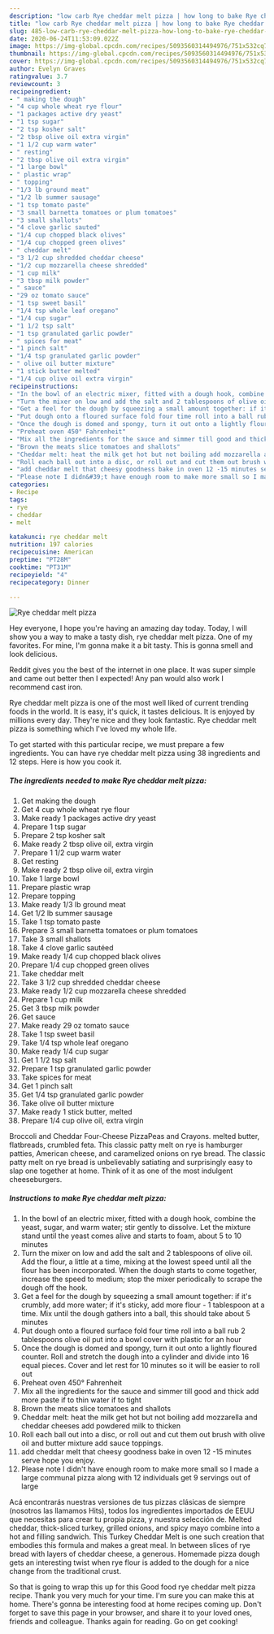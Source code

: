 ```yaml
---
description: "low carb Rye cheddar melt pizza | how long to bake Rye cheddar melt pizza"
title: "low carb Rye cheddar melt pizza | how long to bake Rye cheddar melt pizza"
slug: 485-low-carb-rye-cheddar-melt-pizza-how-long-to-bake-rye-cheddar-melt-pizza
date: 2020-06-24T11:53:09.022Z
image: https://img-global.cpcdn.com/recipes/5093560314494976/751x532cq70/rye-cheddar-melt-pizza-recipe-main-photo.jpg
thumbnail: https://img-global.cpcdn.com/recipes/5093560314494976/751x532cq70/rye-cheddar-melt-pizza-recipe-main-photo.jpg
cover: https://img-global.cpcdn.com/recipes/5093560314494976/751x532cq70/rye-cheddar-melt-pizza-recipe-main-photo.jpg
author: Evelyn Graves
ratingvalue: 3.7
reviewcount: 3
recipeingredient:
- " making the dough"
- "4 cup whole wheat rye flour"
- "1 packages active dry yeast"
- "1 tsp sugar"
- "2 tsp kosher salt"
- "2 tbsp olive oil extra virgin"
- "1 1/2 cup warm water"
- " resting"
- "2 tbsp olive oil extra virgin"
- "1 large bowl"
- " plastic wrap"
- " topping"
- "1/3 lb ground meat"
- "1/2 lb summer sausage"
- "1 tsp tomato paste"
- "3 small barnetta tomatoes or plum tomatoes"
- "3 small shallots"
- "4 clove garlic sauted"
- "1/4 cup chopped black olives"
- "1/4 cup chopped green olives"
- " cheddar melt"
- "3 1/2 cup shredded cheddar cheese"
- "1/2 cup mozzarella cheese shredded"
- "1 cup milk"
- "3 tbsp milk powder"
- " sauce"
- "29 oz tomato sauce"
- "1 tsp sweet basil"
- "1/4 tsp whole leaf oregano"
- "1/4 cup sugar"
- "1 1/2 tsp salt"
- "1 tsp granulated garlic powder"
- " spices for meat"
- "1 pinch salt"
- "1/4 tsp granulated garlic powder"
- " olive oil butter mixture"
- "1 stick butter melted"
- "1/4 cup olive oil extra virgin"
recipeinstructions:
- "In the bowl of an electric mixer, fitted with a dough hook, combine the yeast, sugar, and warm water; stir gently to dissolve. Let the mixture stand until the yeast comes alive and starts to foam, about 5 to 10 minutes"
- "Turn the mixer on low and add the salt and 2 tablespoons of olive oil. Add the flour, a little at a time, mixing at the lowest speed until all the flour has been incorporated. When the dough starts to come together, increase the speed to medium; stop the mixer periodically to scrape the dough off the hook."
- "Get a feel for the dough by squeezing a small amount together: if it&#39;s crumbly, add more water; if it&#39;s sticky, add more flour - 1 tablespoon at a time. Mix until the dough gathers into a ball, this should take about 5 minutes"
- "Put dough onto a floured surface fold four time roll into a ball rub 2 tablespoons olive oil put into a bowl cover with plastic for an hour"
- "Once the dough is domed and spongy, turn it out onto a lightly floured counter. Roll and stretch the dough into a cylinder and divide into 16 equal pieces. Cover and let rest for 10 minutes so it will be easier to roll out"
- "Preheat oven 450° Fahrenheit"
- "Mix all the ingredients for the sauce and simmer till good and thick add more paste if to thin water if to tight"
- "Brown the meats slice tomatoes and shallots"
- "Cheddar melt: heat the milk get hot but not boiling add mozzarella and cheddar cheeses add powdered milk to thicken"
- "Roll each ball out into a disc, or roll out and cut them out brush with olive oil and butter mixture add sauce toppings."
- "add cheddar melt that cheesy goodness bake in oven 12 -15 minutes serve hope you enjoy."
- "Please note I didn&#39;t have enough room to make more small so I made a large communal pizza along with 12 individuals get 9 servings out of large"
categories:
- Recipe
tags:
- rye
- cheddar
- melt

katakunci: rye cheddar melt 
nutrition: 197 calories
recipecuisine: American
preptime: "PT28M"
cooktime: "PT31M"
recipeyield: "4"
recipecategory: Dinner

---
```



![Rye cheddar melt pizza](https://img-global.cpcdn.com/recipes/5093560314494976/751x532cq70/rye-cheddar-melt-pizza-recipe-main-photo.jpg)

Hey everyone, I hope you're having an amazing day today. Today, I will show you a way to make a tasty dish, rye cheddar melt pizza. One of my favorites. For mine, I'm gonna make it a bit tasty. This is gonna smell and look delicious.

Reddit gives you the best of the internet in one place. It was super simple and came out better then I expected! Any pan would also work I recommend cast iron.

Rye cheddar melt pizza is one of the most well liked of current trending foods in the world. It is easy, it's quick, it tastes delicious. It is enjoyed by millions every day. They're nice and they look fantastic. Rye cheddar melt pizza is something which I've loved my whole life.


To get started with this particular recipe, we must prepare a few ingredients. You can have rye cheddar melt pizza using 38 ingredients and 12 steps. Here is how you cook it.

<!--inarticleads1-->

##### The ingredients needed to make Rye cheddar melt pizza:

1. Get  making the dough
1. Get 4 cup whole wheat rye flour
1. Make ready 1 packages active dry yeast
1. Prepare 1 tsp sugar
1. Prepare 2 tsp kosher salt
1. Make ready 2 tbsp olive oil, extra virgin
1. Prepare 1 1/2 cup warm water
1. Get  resting
1. Make ready 2 tbsp olive oil, extra virgin
1. Take 1 large bowl
1. Prepare  plastic wrap
1. Prepare  topping
1. Make ready 1/3 lb ground meat
1. Get 1/2 lb summer sausage
1. Take 1 tsp tomato paste
1. Prepare 3 small barnetta tomatoes or plum tomatoes
1. Take 3 small shallots
1. Take 4 clove garlic sautéed
1. Make ready 1/4 cup chopped black olives
1. Prepare 1/4 cup chopped green olives
1. Take  cheddar melt
1. Take 3 1/2 cup shredded cheddar cheese
1. Make ready 1/2 cup mozzarella cheese shredded
1. Prepare 1 cup milk
1. Get 3 tbsp milk powder
1. Get  sauce
1. Make ready 29 oz tomato sauce
1. Take 1 tsp sweet basil
1. Take 1/4 tsp whole leaf oregano
1. Make ready 1/4 cup sugar
1. Get 1 1/2 tsp salt
1. Prepare 1 tsp granulated garlic powder
1. Take  spices for meat
1. Get 1 pinch salt
1. Get 1/4 tsp granulated garlic powder
1. Take  olive oil butter mixture
1. Make ready 1 stick butter, melted
1. Prepare 1/4 cup olive oil, extra virgin


Broccoli and Cheddar Four-Cheese PizzaPeas and Crayons. melted butter, flatbreads, crumbled feta. This classic patty melt on rye is hamburger patties, American cheese, and caramelized onions on rye bread. The classic patty melt on rye bread is unbelievably satiating and surprisingly easy to slap one together at home. Think of it as one of the most indulgent cheeseburgers. 

<!--inarticleads2-->

##### Instructions to make Rye cheddar melt pizza:

1. In the bowl of an electric mixer, fitted with a dough hook, combine the yeast, sugar, and warm water; stir gently to dissolve. Let the mixture stand until the yeast comes alive and starts to foam, about 5 to 10 minutes
1. Turn the mixer on low and add the salt and 2 tablespoons of olive oil. Add the flour, a little at a time, mixing at the lowest speed until all the flour has been incorporated. When the dough starts to come together, increase the speed to medium; stop the mixer periodically to scrape the dough off the hook.
1. Get a feel for the dough by squeezing a small amount together: if it&#39;s crumbly, add more water; if it&#39;s sticky, add more flour - 1 tablespoon at a time. Mix until the dough gathers into a ball, this should take about 5 minutes
1. Put dough onto a floured surface fold four time roll into a ball rub 2 tablespoons olive oil put into a bowl cover with plastic for an hour
1. Once the dough is domed and spongy, turn it out onto a lightly floured counter. Roll and stretch the dough into a cylinder and divide into 16 equal pieces. Cover and let rest for 10 minutes so it will be easier to roll out
1. Preheat oven 450° Fahrenheit
1. Mix all the ingredients for the sauce and simmer till good and thick add more paste if to thin water if to tight
1. Brown the meats slice tomatoes and shallots
1. Cheddar melt: heat the milk get hot but not boiling add mozzarella and cheddar cheeses add powdered milk to thicken
1. Roll each ball out into a disc, or roll out and cut them out brush with olive oil and butter mixture add sauce toppings.
1. add cheddar melt that cheesy goodness bake in oven 12 -15 minutes serve hope you enjoy.
1. Please note I didn&#39;t have enough room to make more small so I made a large communal pizza along with 12 individuals get 9 servings out of large


Acá encontrarás nuestras versiones de tus pizzas clásicas de siempre (nosotros las llamamos Hits), todos los ingredientes importados de EEUU que necesitas para crear tu propia pizza, y nuestra selección de. Melted cheddar, thick-sliced turkey, grilled onions, and spicy mayo combine into a hot and filling sandwich. This Turkey Cheddar Melt is one such creation that embodies this formula and makes a great meal. In between slices of rye bread with layers of cheddar cheese, a generous. Homemade pizza dough gets an interesting twist when rye flour is added to the dough for a nice change from the traditional crust. 

So that is going to wrap this up for this Good food rye cheddar melt pizza recipe. Thank you very much for your time. I'm sure you can make this at home. There's gonna be interesting food at home recipes coming up. Don't forget to save this page in your browser, and share it to your loved ones, friends and colleague. Thanks again for reading. Go on get cooking!
